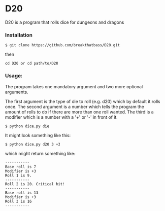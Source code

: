# D20

D20 is a program that rolls dice for dungeons and dragons

### Installation
```
$ git clone https://github.com/breakthatbass/D20.git
```
then
```
cd D20 or cd path/to/D20
```

### Usage:

The program takes one mandatory argument and two more optional arguments.


The first argument is the type of die to roll (e.g. d20) which by default it rolls once.
The second argument is a number which tells the program the amount of rolls to do if there are more than one roll wanted.
The third is a modifier which is a number with a '+' or '-' in front of it.

```
$ python dice.py die
```
It might look something like this:
```
$ python dice.py d20 3 +3
```
which might return something like:

```
-----------
Base roll is 7
Modifier is +3
Roll 1 is 9.
-----------
Roll 2 is 20. Critical hit!
-----------
Base roll is 13
Modifier is +3
Roll 3 is 16
-----------
```